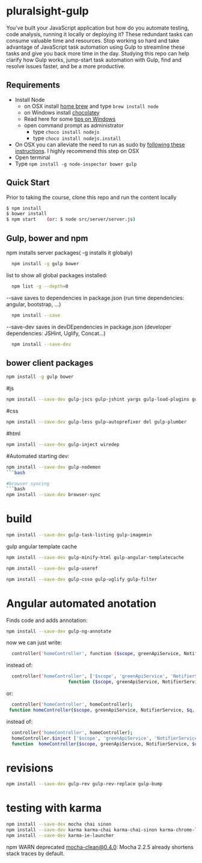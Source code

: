 # pluralsight-gulp
You've built your JavaScript application but how do you automate testing, code analysis, running it locally or deploying it? These redundant tasks can consume valuable time and resources. Stop working so hard and take advantage of JavaScript task automation using Gulp to streamline these tasks and give you back more time in the day. Studying this repo can help clarify how Gulp works, jump-start task automation with Gulp, find and resolve issues faster, and be a more productive.

## Requirements

- Install Node
	- on OSX install [home brew](http://brew.sh/) and type `brew install node`
	- on Windows install [chocolatey](https://chocolatey.org/) 
    - Read here for some [tips on Windows](http://jpapa.me/winnode)
    - open command prompt as administrator
        - type `choco install nodejs`
        - type `choco install nodejs.install`
- On OSX you can alleviate the need to run as sudo by [following these instructions](http://jpapa.me/nomoresudo). I highly recommend this step on OSX
- Open terminal
- Type `npm install -g node-inspector bower gulp`

## Quick Start
Prior to taking the course, clone this repo and run the content locally
```bash
$ npm install
$ bower install
$ npm start    (or: $ node src/server/server.js)
```
## Gulp, bower and npm

npm installs server packages( -g installs it globaly)
```bash
  npm install -g gulp bower
```
 list to show all global packages installed:
```bash
  npm list -g --depth=0 
```
--save saves to dependencies in package.json (run time dependencies: angular, bootstrap, ...)
```bash
  npm install --save
```
--save-dev saves in devDEpendencies in package.json (developer dependencies: JSHint, Uglify, Concat...)
```bash
  npm install --save-dev
```
## bower client packages

```bash
npm install -g gulp bower
```
#js
```bash
npm install --save-dev gulp-jscs gulp-jshint yargs gulp-load-plugins gulp-if gulp-print gulp-util jshint-stylish 
```
#css
```bash
npm install --save-dev gulp-less gulp-autoprefixer del gulp-plumber
```
#html
```bash
npm install --save-dev gulp-inject wiredep
```
#Automated starting dev:
```bash
npm install --save-dev gulp-nodemon
```bash

#browser syncing
```bash
npm install --save-dev browser-sync
```


# build

```bash
npm install --save-dev gulp-task-listing gulp-imagemin
```

gulp angular template cache
```bash
npm install --save-dev gulp-minify-html gulp-angular-templatecache

npm install --save-dev gulp-useref

npm install --save-dev gulp-csso gulp-uglify gulp-filter
```

# Angular automated anotation 

Finds code and adds annotation:
```bash
npm install --save-dev gulp-ng-annotate
```
now we can just write: 
```bash
  controller('homeController', function ($scope, greenApiService, NotifierService, $q, $interval) 
```
instead of:
```bash
  controller('homeController', ['$scope', 'greenApiService', 'NotifierService', '$q', '$interval',
                       function ($scope, greenApiService, NotifierService, $q, $interval) 
```
or:
```bash
  controller('homeController', homeController);
 function homeController($scope, greenApiService, NotifierService, $q, $interval) 
```
instead of:
```bash
  controller('homeController', homeController);
  homeController.$inject ['$scope', 'greenApiService', 'NotifierService', '$q', '$interval'];
  function  homeController($scope, greenApiService, NotifierService, $q, $interval) 
```

# revisions

```bash
npm install --save-dev gulp-rev gulp-rev-replace gulp-bump
```

# testing with karma

```bash
npm install --save-dev mocha chai sinon
npm install --save-dev karma karma-chai karma-chai-sinon karma-chrome-launcher karma-coverage karma-growl-reporter karma-mocha karma-phantomjs-launcher karma-sinon mocha-clean sinon-chai phantomjs
npm install --save-dev karma-ie-launcher
```
npm WARN deprecated mocha-clean@0.4.0: Mocha 2.2.5 already shortens stack traces by default.